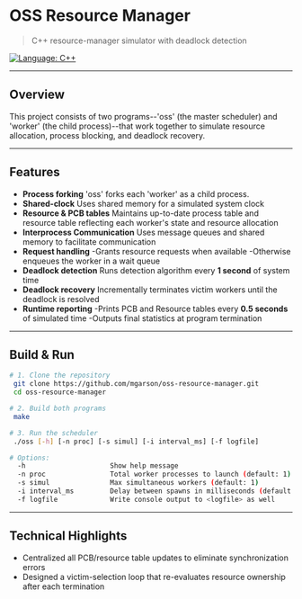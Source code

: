 # OSS Resource Manager
> C++ resource-manager simulator with deadlock detection

[![Language: C++](https://img.shields.io/badge/language-C%2B%2B-blue.svg)](https://isocpp.org/)  

---

## Overview

This project consists of two programs--'oss' (the master scheduler) and 'worker' (the child process)--that work together to simulate resource allocation, process blocking, and deadlock recovery.

---

## Features

- **Process forking**
  'oss' forks each 'worker' as a child process.
- **Shared-clock**
  Uses shared memory for a simulated system clock
- **Resource & PCB tables**
  Maintains up-to-date process table and resource table reflecting each worker's state and resource allocation
- **Interprocess Communication**
  Uses message queues and shared memory to facilitate communication
- **Request handling**
  -Grants resource requests when available
  -Otherwise enqueues the worker in a wait queue
- **Deadlock detection**
  Runs detection algorithm every **1 second** of system time
- **Deadlock recovery**
  Incrementally terminates victim workers until the deadlock is resolved
- **Runtime reporting**
  -Prints PCB and Resource tables every **0.5 seconds** of simulated time
  -Outputs final statistics at program termination

---

## Build & Run

```bash
# 1. Clone the repository
 git clone https://github.com/mgarson/oss-resource-manager.git
 cd oss-resource-manager

# 2. Build both programs
 make

# 3. Run the scheduler
 ./oss [-h] [-n proc] [-s simul] [-i interval_ms] [-f logfile]

# Options:
  -h                     Show help message  
  -n proc                Total worker processes to launch (default: 1)  
  -s simul               Max simultaneous workers (default: 1)  
  -i interval_ms         Delay between spawns in milliseconds (default: 0)  
  -f logfile             Write console output to <logfile> as well 
 ``` 
  ---

## Technical Highlights

- Centralized all PCB/resource table updates to eliminate synchronization errors
- Designed a victim-selection loop that re-evaluates resource ownership after each termination

  

